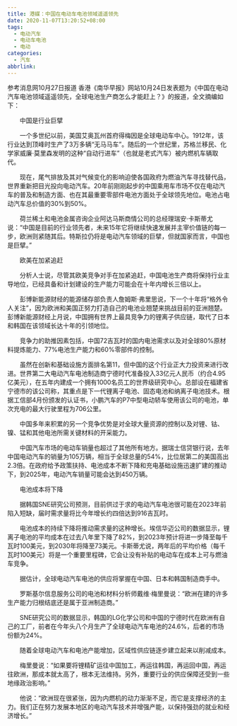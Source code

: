 ```yaml
---
title: 港媒：中国在电动车电池领域遥遥领先
date: 2020-11-07T13:20:52+08:00
tags:
  - 电动汽车
  - 电动车电池
  - 电动
categories:
  - 汽车
abbrlink:
---
```


参考消息网10月27日报道 香港《南华早报》网站10月24日发表题为《中国在电动汽车电池领域遥遥领先，全球电池生产商怎么才能赶上？》的报道，全文摘编如下：

　　中国是行业巨擘

　　一个多世纪以前，美国艾奥瓦州首府得梅因是全球电动车中心。1912年，该行业达到顶峰时生产了3万多辆“无马马车”。随后的一个世纪里，苏格兰移民、化学家威廉·莫里森发明的这种“自动行进车”（也就是老式汽车）被内燃机车辆取代。

　　现在，尾气排放及其对气候变化的影响迫使各国政府为燃油汽车寻找替代品，世界重新把目光投向电动汽车。20年前刚刚起步的中国乘用车市场不仅在电动汽车的普及和制造方面、也在其最重要零部件电池方面处于全球领先地位。电池占电动汽车总价值的30%到50%。

　　荷兰稀土和电池金属咨询企业阿达马斯商情公司的总经理瑞安·卡斯蒂尤说：“中国是目前的行业领先者，未来15年它将继续快速发展并主宰价值链的每一步，欧洲则紧随其后。特斯拉仍将是电动汽车领域的巨擘，但就国家而言，中国也是巨擘。”

　　欧美在加紧追赶

　　分析人士说，尽管其欧美竞争对手在加紧追赶，中国电池生产商将保持行业主导地位，已经具备和计划建设的生产能力可能会在十年内增长三倍以上。

　　彭博新能源财经的能源储存部负责人詹姆斯·弗里思说，下一个十年将“格外令人关注”，因为欧洲和美国正努力打造自己的电池业翘楚来挑战目前的亚洲翘楚。彭博新能源财经上月说，中国拥有世界上最具竞争力的锂离子供应链，取代了日本和韩国在该领域长达十年的引领地位。

　　竞争力的助推因素包括，中国72吉瓦时的国内电池需求以及对全球80%原材料提炼能力、77%电池生产能力和60%零部件的控制。

　　虽然在创新和基础设施方面排名第11，但中国的这个行业正大力投资来进行改进。世界第二大电动汽车电池制造商宁德时代准备投入33亿元人民币（约合4.95亿美元），在五年内建成一个拥有1000名员工的世界级研究中心。总部设在福建省宁德市的该公司称，其重点是下一代锂离子电池、固态电池和纳离子电池技术。根据工信部4月份颁发的认证书，小鹏汽车的P7中型电动轿车使用该公司的电池，单次充电的最大行驶里程为706公里。

　　中国多年来积累的另一个竞争优势是对全球大量资源的控制以及对锂、钴、镍、锰和其他电池所需关键材料的开采能力。

　　中国汽车市场的电动车销量也超过了其他所有地方。据瑞士信贷银行说，去年中国电动汽车的销量为105万辆，相当于全球总量的54%，比位居第二的美国高出2.3倍。在政府给予政策扶持、电池成本不断下降和充电基础设施迅速扩建的推动下，到2025年，电动汽车销量可能会达到450万辆。

　　电池成本将下降

　　据韩国SNE研究公司预测，目前供过于求的电动汽车电池很可能在2023年前陷入短缺，届时需求量将比今年增长约四倍达到916吉瓦时。

　　电池成本的持续下降将推动需求量的这种增长。埃信华迈公司的数据显示，锂离子电池的平均成本在过去八年里下降了82%，到2023年预计将进一步降至每千瓦时100美元，到2030年将降至73美元。卡斯蒂尤说，两年后的平均价格（每千瓦时100美元）将是一个重要里程碑，它会让没有补贴的电动车在成本上可与燃油车竞争。

　　据估计，全球电动汽车电池的供应将掌握在中国、日本和韩国制造商手中。

　　罗斯基尔信息服务公司的电池和材料分析师戴维·梅里曼说：“欧洲在建的许多生产能力归根结底还是属于亚洲制造商。”

　　SNE研究公司的数据显示，韩国的LG化学公司和中国的宁德时代在欧洲有自己的工厂，前者在今年头八个月生产了全球电动汽车电池的24.6%，后者的市场份额为24%。

　　随着全球电动汽车和电池产能增加，区域性供应链逐步建立起来以削减成本。

　　梅里曼说：“如果要将锂精矿运往中国加工，再运往韩国，再运回中国，再运往欧洲，那成本就太高了，根本无法维持。另外，重要行业的供应保障还受到一些地缘政治影响。”

　　他说：“欧洲现在很紧张，因为内燃机的动力渐渐不足，而它是支撑经济的主力。我们正在努力发展本地区的电动汽车技术并增强产能，以保持强劲的就业和经济增长。”